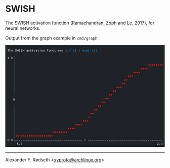 # SWISH

The SWISH activation function ([Ramachandran, Zoph and Le, 2017](https://arxiv.org/abs/1710.05941)), for neural networks.

Output from the graph example in `cmd/graph`:

![](img/swish.png)

---

Alexander F. Rødseth &lt;xyproto@archlinux.org&gt;
